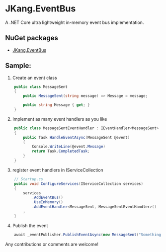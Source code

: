# JKang.EventBus

A .NET Core ultra lightweight in-memory event bus implementation.

## NuGet packages

 - [JKang.EventBus](https://www.nuget.org/packages/JKang.EventBus/)

## Sample:

1. Create an event class

```csharp
    public class MessageSent
    {
        public MessageSent(string message) => Message = message;

        public string Message { get; }
    }
```

2. Implement as many event handlers as you like

```csharp
    public class MessageSentEventHandler : IEventHandler<MessageSent>
    {
        public Task HandleEventAsync(MessageSent @event)
        {
			Console.WriteLine(@event.Message)
            return Task.CompletedTask;
        }
    }
```

3. register event handlers in IServiceCollection

```csharp
    // Startup.cs
    public void ConfigureServices(IServiceCollection services)
    {
        services
            .AddEventBus()
            .UseInMemory()
            .AddEventHandler<MessageSent, MessageSentEventHandler>()
        ;
    }
```

4. Publish the event

```csharp
    await _eventPublisher.PublishEventAsync(new MessageSent("Something happened!"));
```

Any contributions or comments are welcome!

